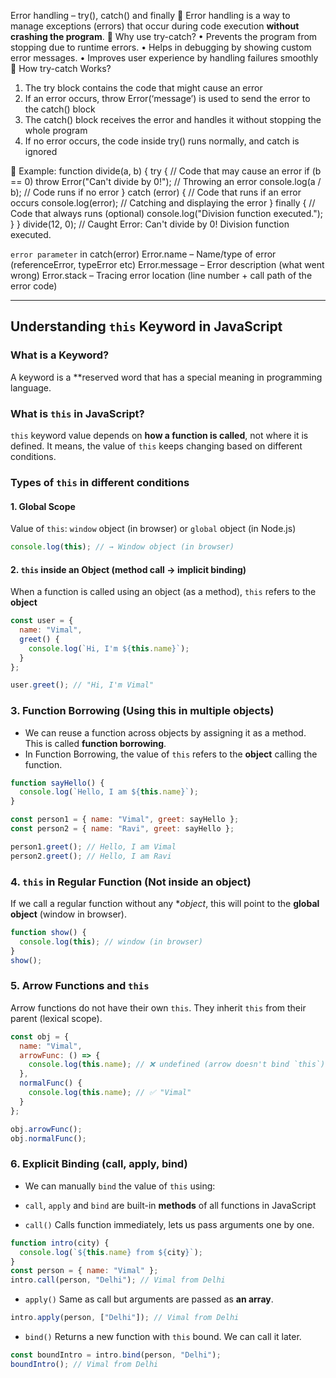 Error handling – try(), catch() and finally
	Error handling is a way to manage exceptions (errors) that occur during code execution **without crashing the program**.
	Why use try-catch?
•	Prevents the program from stopping due to runtime errors.
•	Helps in debugging by showing custom error messages.
•	Improves user experience by handling failures smoothly
	How try-catch Works?
1.	The try block contains the code that might cause an error
2.	If an error occurs, throw Error(‘message’) is used to send the error to the catch() block
3.	The catch() block receives the error and handles it without stopping the whole program
4.	If no error occurs, the code inside try() runs normally, and catch is ignored


	Example: 
function divide(a, b) {
  try { // Code that may cause an error
    if (b == 0) throw Error("Can't divide by 0!"); // Throwing an error
    console.log(a / b); // Code runs if no error
  } catch (error) { // Code that runs if an error occurs
    console.log(error); // Catching and displaying the error
  }
finally { // Code that always runs (optional)
    console.log("Division function executed.");
  }
}
divide(12, 0); 
// Caught Error: Can't divide by 0!
Division function executed.

`error parameter` in catch(error)
Error.name – Name/type of error (referenceError, typeError etc)
Error.message – Error description (what went wrong)
Error.stack – Tracing error location (line number + call path of the error code)

---

## Understanding `this` Keyword in JavaScript

### What is a Keyword?
A keyword is a **reserved word that has a special meaning in programming language.

### What is `this` in JavaScript?
`this` keyword value depends on **how a function is called**, not where it is defined. It means, the value of `this` keeps changing based on different conditions.

### Types of `this` in different conditions

#### 1. Global Scope
Value of `this`: `window` object (in browser) or `global` object (in Node.js)
```js
console.log(this); // → Window object (in browser)
```

#### 2. `this` inside an Object (method call -> implicit binding)
When a function is called using an object (as a method), `this` refers to the **object**
```js
const user = {
  name: "Vimal",
  greet() {
    console.log(`Hi, I'm ${this.name}`);
  }
};

user.greet(); // "Hi, I'm Vimal"
```

### 3. Function Borrowing (Using this in multiple objects)
- We can reuse a function across objects by assigning it as a method. This is called **function borrowing**.
- In Function Borrowing, the value of `this` refers to the **object** calling the function.
```js
function sayHello() {
  console.log(`Hello, I am ${this.name}`);
}

const person1 = { name: "Vimal", greet: sayHello };
const person2 = { name: "Ravi", greet: sayHello };

person1.greet(); // Hello, I am Vimal
person2.greet(); // Hello, I am Ravi
```

### 4. `this` in Regular Function (Not inside an object)
If we call a regular function without any **object*, this will point to the **global object** (window in browser).

```js
function show() {
  console.log(this); // window (in browser)
}
show();
```

### 5. Arrow Functions and `this`
Arrow functions do not have their own `this`. They inherit `this` from their parent (lexical scope).

```js
const obj = {
  name: "Vimal",
  arrowFunc: () => {
    console.log(this.name); // ❌ undefined (arrow doesn't bind `this`)
  },
  normalFunc() {
    console.log(this.name); // ✅ "Vimal"
  }
};

obj.arrowFunc();
obj.normalFunc();
```

### 6. Explicit Binding (call, apply, bind)
- We can manually `bind` the value of `this` using:
- `call`, `apply` and `bind` are built-in **methods** of all functions in JavaScript
  
- `call()`
Calls function immediately, lets us pass arguments one by one.
```js
function intro(city) {
  console.log(`${this.name} from ${city}`);
}
const person = { name: "Vimal" };
intro.call(person, "Delhi"); // Vimal from Delhi
```

- `apply()`
Same as call but arguments are passed as **an array**.

```js
intro.apply(person, ["Delhi"]); // Vimal from Delhi
```

- `bind()`
Returns a new function with `this` bound. We can call it later.

```js
const boundIntro = intro.bind(person, "Delhi");
boundIntro(); // Vimal from Delhi
```
